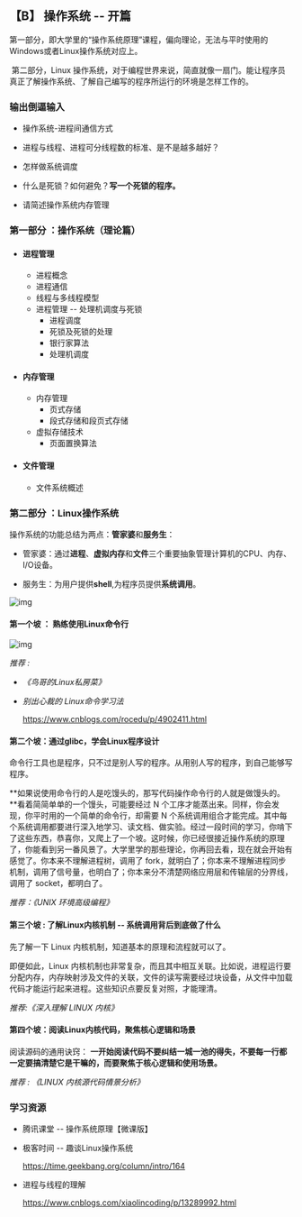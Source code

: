 ## 【B】 操作系统 -- 开篇

​	第一部分，即大学里的“操作系统原理”课程，偏向理论，无法与平时使用的Windows或者Linux操作系统对应上。

​	第二部分，Linux 操作系统，对于编程世界来说，简直就像一扇门。能让程序员真正了解操作系统、了解自己编写的程序所运行的环境是怎样工作的。



### 输出倒逼输入	

- 操作系统-进程间通信方式

- 进程与线程、进程可分线程数的标准、是不是越多越好？

- 怎样做系统调度

- 什么是死锁？如何避免？**写一个死锁的程序。**

- 请简述操作系统内存管理

  









### 第一部分 ：操作系统（理论篇）

- #### 进程管理

  - 进程概念
  - 进程通信
  - 线程与多线程模型
  - 进程管理 -- 处理机调度与死锁
    - 进程调度
    - 死锁及死锁的处理
    - 银行家算法
    - 处理机调度

- #### 内存管理

  - 内存管理
    - 页式存储
    - 段式存储和段页式存储
  - 虚拟存储技术
    - 页面置换算法

  

- #### 文件管理

  - 文件系统概述





### 第二部分 ：Linux操作系统

操作系统的功能总结为两点：**管家婆**和**服务生**：

- 管家婆：通过**进程**、**虚拟内存**和**文件**三个重要抽象管理计算机的CPU、内存、I/O设备。

- 服务生：为用户提供**shell**,为程序员提供**系统调用**。

  

![img](E:\personal\study\blogs\images\bcf70b988e59522de732bc1b01b45a5b.jpeg)



#### 第一个坡 ： 熟练使用Linux命令行

![img](E:\personal\study\blogs\images\8855bb645d8ecc35c80aa89cde5d16e5.jpg)











*推荐 :*

- *《鸟哥的Linux私房菜》*

- *别出心裁的 Linux命令学习法*

  https://www.cnblogs.com/rocedu/p/4902411.html





#### 第二个坡：通过glibc，学会Linux程序设计

命令行工具也是程序，只不过是别人写的程序。从用别人写的程序，到自己能够写程序。



**如果说使用命令行的人是吃馒头的，那写代码操作命令行的人就是做馒头的。**看着简简单单的一个馒头，可能要经过 N 个工序才能蒸出来。同样，你会发现，你平时用的一个简单的命令行，却需要 N 个系统调用组合才能完成。其中每个系统调用都要进行深入地学习、读文档、做实验。经过一段时间的学习，你啃下了这些东西，恭喜你，又爬上了一个坡。这时候，你已经很接近操作系统的原理了，你能看到另一番风景了。大学里学的那些理论，你再回去看，现在就会开始有感觉了。你本来不理解进程树，调用了 fork，就明白了；你本来不理解进程同步机制，调用了信号量，也明白了；你本来分不清楚网络应用层和传输层的分界线，调用了 socket，都明白了。



*推荐：《UNIX 环境高级编程》*



#### 第三个坡 : 了解Linux内核机制 -- 系统调用背后到底做了什么

先了解一下 Linux 内核机制，知道基本的原理和流程就可以了。

即便如此，Linux 内核机制也非常复杂，而且其中相互关联。比如说，进程运行要分配内存，内存映射涉及文件的关联，文件的读写需要经过块设备，从文件中加载代码才能运行起来进程。这些知识点要反复对照，才能理清。



*推荐:《深入理解 LINUX 内核》*



#### 第四个坡：阅读Linux内核代码，聚焦核心逻辑和场景

阅读源码的通用诀窍： **一开始阅读代码不要纠结一城一池的得失，不要每一行都一定要搞清楚它是干嘛的，而要聚焦于核心逻辑和使用场景。**



*推荐 : 《LINUX 内核源代码情景分析》*



### 学习资源

- 腾讯课堂 -- 操作系统原理【微课版】



- 极客时间 -- 趣谈Linux操作系统 

  https://time.geekbang.org/column/intro/164
  
  
  
- 进程与线程的理解

  https://www.cnblogs.com/xiaolincoding/p/13289992.html
  
  